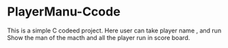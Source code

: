 # PlayerManu-Ccode
This is a simple C codeed project.
Here user can take player name , and run 
Show the man of the macth and all the player run in score board. 
